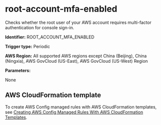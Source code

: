 # root\-account\-mfa\-enabled<a name="root-account-mfa-enabled"></a>

Checks whether the root user of your AWS account requires multi\-factor authentication for console sign\-in\. 

**Identifier:** ROOT\_ACCOUNT\_MFA\_ENABLED

**Trigger type:** Periodic

**AWS Region:** All supported AWS regions except China \(Beijing\), China \(Ningxia\), AWS GovCloud \(US\-East\), AWS GovCloud \(US\-West\) Region

**Parameters:**

None  

## AWS CloudFormation template<a name="w24aac11c29c17b7d289c15"></a>

To create AWS Config managed rules with AWS CloudFormation templates, see [Creating AWS Config Managed Rules With AWS CloudFormation Templates](aws-config-managed-rules-cloudformation-templates.md)\.